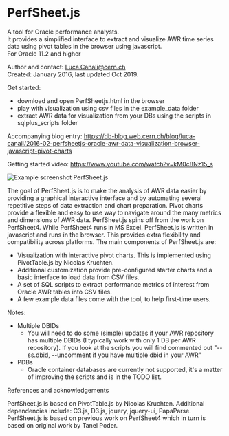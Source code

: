 # PerfSheet.js 

A tool for Oracle performance analysts.  
It provides a simplified interface to extract and visualize AWR time series data using pivot tables in the browser using javascript.  
For Oracle 11.2 and higher  

Author and contact: Luca.Canali@cern.ch  
Created: January 2016, last updated Oct 2019. 

Get started:
- download and open PerfSheetjs.html in the browser
- play with visualization using csv files in the example_data folder
- extract AWR data for visualization from your DBs using the scripts in sqlplus_scripts folder

Accompanying blog entry:
https://db-blog.web.cern.ch/blog/luca-canali/2016-02-perfsheetjs-oracle-awr-data-visualization-browser-javascript-pivot-charts

Getting started video: https://www.youtube.com/watch?v=kM0c8Nz15_s

![Example screenshot PerfSheet.js](https://2.bp.blogspot.com/-Ddce6MkIkF4/VszKDxNKbnI/AAAAAAAAEzA/vRyWlv2IRko/s1600/Candidate_Screenshot4.png)

The goal of PerfSheet.js is to make the analysis of AWR data easier by providing a graphical interactive interface and by automating several repetitive steps of data extraction and chart preparation.
Pivot charts provide a flexible and easy to use way to navigate around the many metrics and dimensions of AWR data. 
PerfSheet.js spins off from the work on PerfSheet4. While PerfSheet4 runs in MS Excel. PerfSheet.js is written in javascript and runs in the browser. This provides extra flexibility and compatibility across platforms.
The main components of PerfSheet.js are:

- Visualization with interactive pivot charts. This is implemented using PivotTable.js by Nicolas Kruchten.
- Additional customization provide pre-configured starter charts and a basic interface to load data from CSV files.
- A set of SQL scripts to extract performance metrics of interest from Oracle AWR tables into CSV files.
- A few example data files come with the tool, to help first-time users.

Notes:  
- Multiple DBIDs
    - You will need to do some (simple) updates if your AWR repository has multiple DBIDs (I typically work with only 1 DB per AWR repository). 
      If you look at the scripts you will find commented out "--ss.dbid, --uncomment if you have multiple dbid in your AWR"
- PDBs
    - Oracle container databases are currently not supported, it's a matter of improving the scripts and is in the TODO list.


References and acknowledgements

PerfSheet.js is based on PivotTable.js by Nicolas Kruchten. 
Additional dependencies include: C3.js, D3.js, jquery, jquery-ui, PapaParse.  
PerfSheet.js is based on previous work on PerfSheet4 which in turn is based on original work by Tanel Poder.


